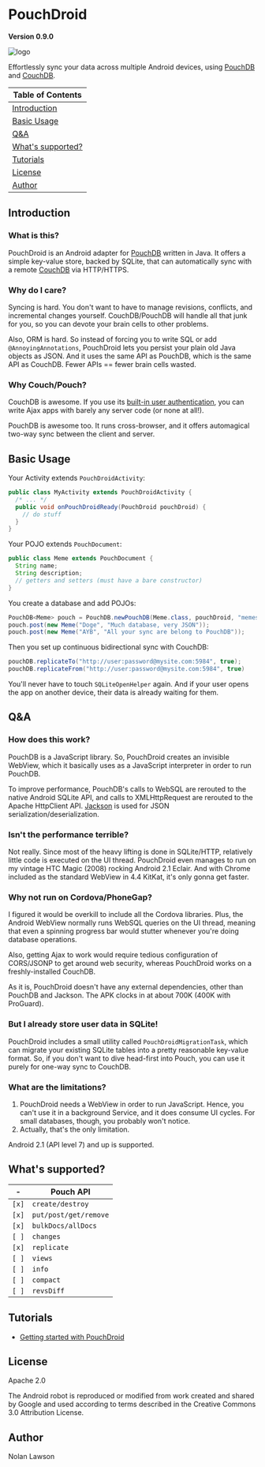 PouchDroid
===========

**Version 0.9.0**

![logo][]

Effortlessly sync your data across multiple Android devices, using [PouchDB][] and [CouchDB][].

|Table of Contents|
|-----------------|
| [Introduction](#introduction) |
| [Basic Usage](#basic-usage) |
| [Q&amp;A](#qa) |
| [What's supported?](#whats-supported) |
| [Tutorials](#tutorials) |
| [License](#license) |
| [Author](#author) |

Introduction
-------------

### What is this?

PouchDroid is an Android adapter for [PouchDB][] written in Java.  It offers a simple key-value store, backed by SQLite, that can automatically sync with a remote [CouchDB][] via HTTP/HTTPS.

### Why do I care?

Syncing is hard.  You don't want to have to manage revisions, conflicts, and incremental changes yourself.  CouchDB/PouchDB will handle all that junk for you, so you can devote your brain cells to other problems.

Also, ORM is hard.  So instead of forcing you to write SQL or add ```@AnnoyingAnnotations```, PouchDroid lets you persist your plain old Java objects as JSON. And it uses the same API as PouchDB, which is the same API as CouchDB.  Fewer APIs == fewer brain cells wasted.

### Why Couch/Pouch?

CouchDB is awesome.  If you use its [built-in user authentication][couchsecurity], you can write Ajax apps with barely any server code (or none at all!).

PouchDB is awesome too.  It runs cross-browser, and it offers automagical two-way sync between the client and server.

Basic Usage
----------

Your Activity extends ```PouchDroidActivity```:

```java
public class MyActivity extends PouchDroidActivity {
  /* ... */
  public void onPouchDroidReady(PouchDroid pouchDroid) {
    // do stuff
  }
}
```

Your POJO extends ```PouchDocument```:

```java
public class Meme extends PouchDocument {
  String name;
  String description;
  // getters and setters (must have a bare constructor)
}
```

You create a database and add POJOs:

```java
PouchDB<Meme> pouch = PouchDB.newPouchDB(Meme.class, pouchDroid, "memes.db");
pouch.post(new Meme("Doge", "Much database, very JSON"));
pouch.post(new Meme("AYB", "All your sync are belong to PouchDB"));
```

Then you set up continuous bidirectional sync with CouchDB:

```java
pouchDB.replicateTo("http://user:password@mysite.com:5984", true);
pouchDB.replicateFrom("http://user:password@mysite.com:5984", true)
```

You'll never have to touch ```SQLiteOpenHelper``` again.  And if your user
opens the app on another device, their data is already waiting for them.

Q&amp;A
-------------

### How does this work?

PouchDB is a JavaScript library.  So, PouchDroid creates an invisible WebView, which it basically uses as a JavaScript interpreter in order to run PouchDB.

To improve performance, PouchDB's calls to WebSQL are rerouted to the native Android SQLite API, and calls to XMLHttpRequest are rerouted to the Apache HttpClient API.  [Jackson][] is used for JSON serialization/deserialization.

### Isn't the performance terrible?

Not really.  Since most of the heavy lifting is done in SQLite/HTTP, relatively little code is executed on the UI thread.  PouchDroid even manages to run on my vintage HTC Magic (2008) rocking Android 2.1 Eclair.  And with Chrome included as the standard WebView in 4.4 KitKat, it's only gonna get faster.

### Why not run on Cordova/PhoneGap?

I figured it would be overkill to include all the Cordova libraries.  Plus, the Android WebView normally runs WebSQL queries on the UI thread, meaning that even a spinning progress bar would stutter whenever you're doing database operations.

Also, getting Ajax to work would require tedious configuration of CORS/JSONP to get around web security, whereas PouchDroid works on a freshly-installed CouchDB.

As it is, PouchDroid doesn't have any external dependencies, other than PouchDB and Jackson.  The APK clocks in at about 700K (400K with ProGuard).

### But I already store user data in SQLite!

PouchDroid includes a small utility called ```PouchDroidMigrationTask```, which can migrate your existing SQLite tables into a pretty reasonable key-value format.  So, if you don't want to dive head-first into Pouch, you can use it purely for one-way sync to CouchDB.

### What are the limitations?

1. PouchDroid needs a WebView in order to run JavaScript.  Hence, you can't use it in a background Service, and it does consume UI cycles.  For small databases, though, you probably won't notice.
2. Actually, that's the only limitation.

Android 2.1 (API level 7) and up is supported.

What's supported?
------------

| - | Pouch API                  |
|-----------|----------------------------|
| ```[x]``` | ```create/destroy```       |
| ```[x]``` | ```put/post/get/remove```  |
| ```[x]``` | ```bulkDocs/allDocs```  |
| ```[ ]``` | ```changes```  |
| ```[x]``` | ```replicate```  |
| ```[ ]``` | ```views```  |
| ```[ ]``` | ```info```  |
| ```[ ]``` | ```compact```  |
| ```[ ]``` | ```revsDiff```  |

Tutorials
----------

* [Getting started with PouchDroid](//github.com/nolanlawson/PouchDroid/wiki/Getting-Started)

License
----------

Apache 2.0

The Android robot is reproduced or modified from work created and shared by Google and used according to terms described in the Creative Commons 3.0 Attribution License.

Author
--------
Nolan Lawson

[1]: https://github.com/pgsqlite/PG-SQLitePlugin-Android-2013.09
[2]: http://guide.couchdb.org/draft/conflicts.html
[3]: http://tritarget.org/blog/2012/11/28/the-pyramid-of-doom-a-javascript-style-trap/]
[pouchdb]: http://pouchdb.com/
[couchdb]: http://couchdb.apache.org/
[jackson]: http://jackson.codehaus.org/
[couchsecurity]: http://guide.couchdb.org/draft/security.html
[logo]: https://raw.github.com/nolanlawson/PouchDroid/master/gimp/pouchdroid_logo.png
